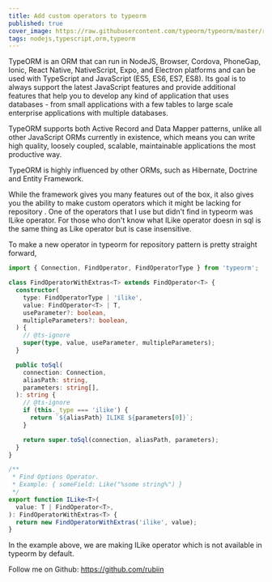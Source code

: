 ```yaml
---
title: Add custom operators to typeorm
published: true
cover_image: https://raw.githubusercontent.com/typeorm/typeorm/master/resources/logo_big.png 
tags: nodejs,typescript,orm,typeorm
---
```


TypeORM is an ORM that can run in NodeJS, Browser, Cordova, PhoneGap, Ionic, React Native, NativeScript, Expo, and Electron platforms and can be used with TypeScript and JavaScript (ES5, ES6, ES7, ES8). Its goal is to always support the latest JavaScript features and provide additional features that help you to develop any kind of application that uses databases - from small applications with a few tables to large scale enterprise applications with multiple databases.

TypeORM supports both Active Record and Data Mapper patterns, unlike all other JavaScript ORMs currently in existence, which means you can write high quality, loosely coupled, scalable, maintainable applications the most productive way.

TypeORM is highly influenced by other ORMs, such as Hibernate, Doctrine and Entity Framework.

While the framework gives you many features out of the box, it also gives you the ability to make custom operators which it might be lacking for repository . One of the operators that I use but didn't find in typeorm was ILike operator. For those who don't know what ILike operator doesn in sql is the same thing as Like operator but is case insensitive.

To make a new operator in typeorm for repository pattern is pretty straight forward,

```ts
import { Connection, FindOperator, FindOperatorType } from 'typeorm';

class FindOperatorWithExtras<T> extends FindOperator<T> {
  constructor(
    type: FindOperatorType | 'ilike',
    value: FindOperator<T> | T,
    useParameter?: boolean,
    multipleParameters?: boolean,
  ) {
    // @ts-ignore
    super(type, value, useParameter, multipleParameters);
  }

  public toSql(
    connection: Connection,
    aliasPath: string,
    parameters: string[],
  ): string {
    // @ts-ignore
    if (this._type === 'ilike') {
      return `${aliasPath} ILIKE ${parameters[0]}`;
    }

    return super.toSql(connection, aliasPath, parameters);
  }
}

/**
 * Find Options Operator.
 * Example: { someField: Like("%some string%") }
 */
export function ILike<T>(
  value: T | FindOperator<T>,
): FindOperatorWithExtras<T> {
  return new FindOperatorWithExtras('ilike', value);
}


``` 

In the example above, we are making ILike operator which is not available in typeorm by default. 


Follow me on Github: https://github.com/rubiin